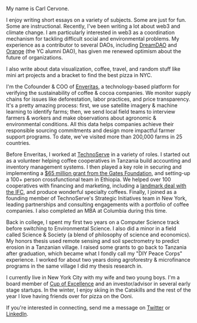 My name is Carl Cervone.

I enjoy writing short essays on a variety of subjects. Some are just for fun. Some are instructional. Recently, I've been writing a lot about web3 and climate change. I am particularly interested in web3 as a coordination mechanism for tackling difficult social and environmental problems. My experience as a contributor to several DAOs, including [DreamDAO](https://www.dreamdao.xyz/) and [Orange](https://www.orangedao.xyz/) (the YC alumni DAO), has given me renewed optimism about the future of organizations.

I also write about data visualization, coffee, travel, and random stuff like mini art projects and a bracket to find the best pizza in NYC.

I'm the Cofounder & COO of [Enveritas](https://enveritas.org), a technology-based platform for verifying the sustainability of coffee & cocoa companies. We monitor supply chains for issues like deforestation, labor practices, and price transparency. It's a pretty amazing process: first, we use satellite imagery & machine learning to identify farms; then, we send local field teams to interview farmers & workers and make observations about agronomic & environmental conditions. All this data helps companies achieve their responsible sourcing commitments and design more impactful farmer support programs. To date, we've visited more than 200,000 farms in 25 countries.

Before Enveritas, I worked at [TechnoServe](https://www.technoserve.org/) in a variety of roles. I started out as a volunteer helping coffee cooperatives in Tanzania build accounting and inventory management systems. I then played a key role in securing and implementing a [$65 million grant from the Gates Foundation](https://www.technoserve.org/our-work/projects/coffee-initiative/), and setting-up a 100+ person crossfunctional team in Ethiopia. We helped over 100 cooperatives with financing and marketing, including a [landmark deal with the IFC](https://pressroom.ifc.org/all/pages/PressDetail.aspx?ID=22203), and produce wonderful specialty coffees. Finally, I joined as a founding member of TechnoServe's Strategic Initiatives team in New York, leading partnerships and consulting engagements with a portfolio of coffee companies. I also completed an MBA at Columbia during this time.

Back in college, I spent my first two years on a Computer Science track before switching to Environmental Science. I also did a minor in a field called Science & Society (a blend of philosophy of science and economics). My honors thesis used remote sensing and soil spectrometry to predict erosion in a Tanzanian village. I raised some grants to go back to Tanzania after graduation, which became what I fondly call my "DIY Peace Corps" experience. I worked for about two years doing agroforestry & microfinance programs in the same village I did my thesis research in. 

I currently live in New York City with my wife and two young boys. I'm a board member of [Cup of Excellence](https://cupofexcellence.org/) and an investor/advisor in several early stage startups. In the winter, I enjoy skiing in the Catskills and the rest of the year I love having friends over for pizza on the Ooni.

If you're interested in connecting, send me a message on [Twitter](https://twitter.com/carl_cervone) or [LinkedIn](https://www.linkedin.com/in/carlcervone/).